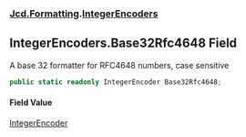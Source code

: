 ### [Jcd.Formatting](Jcd_Formatting.md 'Jcd.Formatting').[IntegerEncoders](Jcd_Formatting_IntegerEncoders.md 'Jcd.Formatting.IntegerEncoders')
## IntegerEncoders.Base32Rfc4648 Field
A base 32 formatter for RFC4648 numbers, case sensitive  
```csharp
public static readonly IntegerEncoder Base32Rfc4648;
```
#### Field Value
[IntegerEncoder](Jcd_Formatting_IntegerEncoder.md 'Jcd.Formatting.IntegerEncoder')
